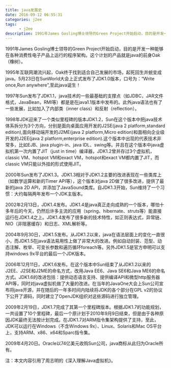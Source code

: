 ```yaml
---
title: java发展史
date: 2016-09-12 06:55:31
categories: j2ee
tags: 
      - j2ee
description: 1991年James Gosling博士领导的Green Project开始启动，目的是开发一种能够在各种消费性电子产品上运行的程序架构。这个计划的产品就是java的前身Oak（橡树）
---
```


1991年James Gosling博士领导的Green Project开始启动，目的是开发一种能够在各种消费性电子产品上运行的程序架构。这个计划的产品就是java的前身Oak（橡树）。

1995年互联网潮流兴起，Oak终于找到适合自己发展的市场，起死回生并蜕变成java。5月23日在SunWorld大会上正式发布了JDK1.0版本，口号为：“Write once,Run anywhere”,至此java诞生！

1997年Sun发布了JDK1.1，java技术的一些最基础的支撑点（如JDBC，JAR文件格式，JavaBean，RMI等）都是是在java1.1版本中发布的。此外java语法也有了一些发展，比如加入了内部类（inner class）和反射（reflection）。

1998年JDK迎来了一个类似里程碑的版本JDK1.2，Sun在这个版本中把java技术体系拆分为3个方向，分别是面向桌面应用开发的J2SE(java 2 platform,standard edition),面向移动端开发的J2ME(java 2 platform,Micro edition)和面相向企业级开发的J2EE(java 2 platform,enterprise edition).这个版本中出现的代表技术非常多，比如EJB、java plugin-in、java IDL、swing等。并且在这个版本中java虚拟机第一次内置了JIT（just in time）编译器，JDK1.2曾并存过3个虚拟机，classic VM、hotspot VM和exact VM，hotspot和exact VM都内置了JIT，而classic VM只能以外挂的形式使用JIT。

2000年Sun发布了JDK1.3。JDK1.3相对于JDK1.2主要的改进表现在一些类库上（如数学运算和新的Timer API等），这个版本对java 2D做了很多改进，提供了最新的java 2D API，并添加了JavaSound类库。自JDK1.3开始，Sun维持了一个习惯：大约每隔两年发布一个JDK主版本。

2002年2月13日，JDK1.4发布。JDK1.4是java真正走向成熟的一个版本，哪怕十多年后的今天，仍然后许多主流的应用（spring、hibernate、struts等）能直接运行在JDK1.4之上。JDK1.4发布了很多新的技术特性，如正则表达式，异常链、NIO（非阻塞缓存）和日志、XML解析等。

2004年9月30日，JDK1.5发布。从JDK1.2以来，java在语法层面上的变化一直很小，而JDK1.5在java语法易用性上做了非常大的改进。例如自动封装、范型、动态注解、枚举、可变长参数和遍历循环foreach等。另外JDK1.5是官方申明可以支持windows 9x平台的最后一个JDK版本。

2006年12月11日，JDK1.6发布。在这个版本中Sun结束了从JDK1.2以来的J2EE、J2SE和J2ME的命名方式，改用Java EE6、Java SE6和Java ME6的命名方式。JDK1.6的改进包括：提供动态语言支持、提供编译API和微型http服务器API等，同时对java虚拟机做了大量的改进。在当年的JavaOne大会上Sun公司宣布将java开源，并在随后的一年多时间内陆续将JDK的各个部分在GPL v2的协议下公开了源码，同时建立了OpenJDK组织对这些源码进行独立管理。

2009年2月19日，JDK1.7完成了其第一个里程碑版本。根据JDK1.7的功能规划，一共设置了10个里程碑，最后一个原计划于2010年9月9日结束，但是由于各种原因JDK最终无法按计划完成。在JDK1.7对ARM指令集架构提供了支持，至此，JDK可以运行在Windows（不含Windows 9x）、Linux、Solaris和Mac OS平台上，支持ARM、x86、x64和Sparc指令集。

2009年4月20日。Oracle以74亿美元收购Sun公司，java商标从此归为Oracle所有。

注：本文内容引用了周志明的《深入理解Java虚拟机》。